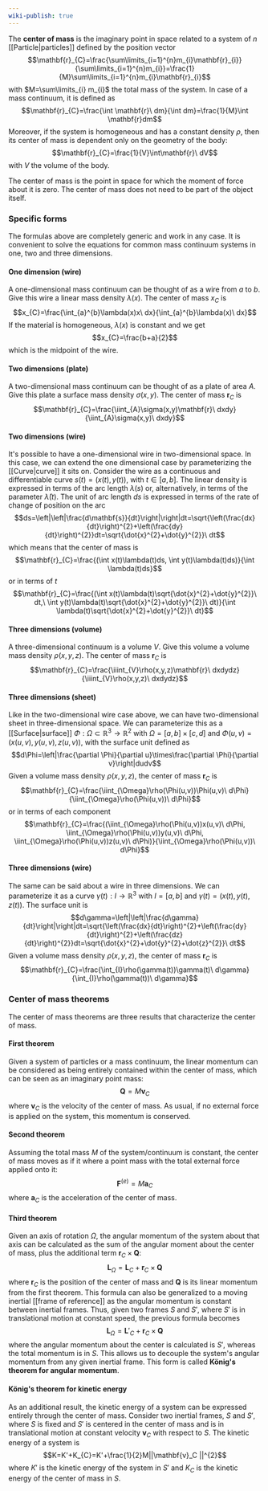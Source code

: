 ```yaml
---
wiki-publish: true
---
```

The **center of mass** is the imaginary point in space related to a system of $n$ [[Particle|particles]] defined by the position vector
$$\mathbf{r}_{C}=\frac{\sum\limits_{i=1}^{n}m_{i}\mathbf{r}_{i}}{\sum\limits_{i=1}^{n}m_{i}}=\frac{1}{M}\sum\limits_{i=1}^{n}m_{i}\mathbf{r}_{i}$$
with $M=\sum\limits_{i} m_{i}$ the total mass of the system. In case of a mass continuum, it is defined as
$$\mathbf{r}_{C}=\frac{\int \mathbf{r}\ dm}{\int dm}=\frac{1}{M}\int \mathbf{r}dm$$
Moreover, if the system is homogeneous and has a constant density $\rho$, then its center of mass is dependent only on the geometry of the body:
$$\mathbf{r}_{C}=\frac{1}{V}\int\mathbf{r}\ dV$$
with $V$ the volume of the body.

The center of mass is the point in space for which the moment of force about it is zero. The center of mass does not need to be part of the object itself.
### Specific forms
The formulas above are completely generic and work in any case. It is convenient to solve the equations for common mass continuum systems in one, two and three dimensions.
#### One dimension (wire)
A one-dimensional mass continuum can be thought of as a wire from $a$ to $b$. Give this wire a linear mass density $\lambda(x)$. The center of mass $x_{C}$ is
$$x_{C}=\frac{\int_{a}^{b}\lambda(x)x\ dx}{\int_{a}^{b}\lambda(x)\ dx}$$
If the material is homogeneous, $\lambda(x)$ is constant and we get
$$x_{C}=\frac{b+a}{2}$$
which is the midpoint of the wire.
#### Two dimensions (plate)
A two-dimensional mass continuum can be thought of as a plate of area $A$. Give this plate a surface mass density $\sigma(x,y)$. The center of mass $\mathbf{r}_{C}$ is
$$\mathbf{r}_{C}=\frac{\iint_{A}\sigma(x,y)\mathbf{r}\ dxdy}{\iint_{A}\sigma(x,y)\ dxdy}$$
#### Two dimensions (wire)
It's possible to have a one-dimensional wire in two-dimensional space. In this case, we can extend the one dimensional case by parameterizing the [[Curve|curve]] it sits on. Consider the wire as a continuous and differentiable curve $s(t)=(x(t),y(t))$, with $t\in[a,b]$. The linear density is expressed in terms of the arc length $\lambda(s)$ or, alternatively, in terms of the parameter $\bar{\lambda}(t)$. The unit of arc length $ds$ is expressed in terms of the rate of change of position on the arc
$$ds=\left|\left|\frac{d\mathbf{s}}{dt}\right|\right|dt=\sqrt{\left(\frac{dx}{dt}\right)^{2}+\left(\frac{dy}{dt}\right)^{2}}dt=\sqrt{\dot{x}^{2}+\dot{y}^{2}}\ dt$$
which means that the center of mass is
$$\mathbf{r}_{C}=\frac{(\int x(t)\lambda(t)ds, \int y(t)\lambda(t)ds)}{\int \lambda(t)ds}$$
or in terms of $t$
$$\mathbf{r}_{C}=\frac{(\int x(t)\lambda(t)\sqrt{\dot{x}^{2}+\dot{y}^{2}}\ dt,\  \int y(t)\lambda(t)\sqrt{\dot{x}^{2}+\dot{y}^{2}}\ dt)}{\int \lambda(t)\sqrt{\dot{x}^{2}+\dot{y}^{2}}\ dt}$$
#### Three dimensions (volume)
A three-dimensional continuum is a volume $V$. Give this volume a volume mass density $\rho(x,y,z)$. The center of mass $\mathbf{r}_{C}$ is
$$\mathbf{r}_{C}=\frac{\iiint_{V}\rho(x,y,z)\mathbf{r}\ dxdydz}{\iiint_{V}\rho(x,y,z)\ dxdydz}$$
#### Three dimensions (sheet)
Like in the two-dimensional wire case above, we can have two-dimensional sheet in three-dimensional space. We can parameterize this as a [[Surface|surface]] $\Phi:\Omega\subset \mathbb{R}^{3}\rightarrow\mathbb{R}^{2}$ with $\Omega=[a,b]\times[c,d]$ and $\Phi(u,v)=(x(u,v),y(u,v),z(u,v))$, with the surface unit defined as
$$d\Phi=\left|\frac{\partial \Phi}{\partial u}\times\frac{\partial \Phi}{\partial v}\right|dudv$$
Given a volume mass density $\rho(x,y,z)$, the center of mass $\mathbf{r}_{C}$ is
$$\mathbf{r}_{C}=\frac{\iint_{\Omega}\rho(\Phi(u,v))\Phi(u,v)\ d\Phi}{\iint_{\Omega}\rho(\Phi(u,v))\ d\Phi}$$
or in terms of each component
$$\mathbf{r}_{C}=\frac{(\iint_{\Omega}\rho(\Phi(u,v))x(u,v)\ d\Phi, \iint_{\Omega}\rho(\Phi(u,v))y(u,v)\ d\Phi, \iint_{\Omega}\rho(\Phi(u,v))z(u,v)\ d\Phi)}{\iint_{\Omega}\rho(\Phi(u,v))\ d\Phi}$$
#### Three dimensions (wire)
The same can be said about a wire in three dimensions. We can parameterize it as a curve $\gamma(t):I \rightarrow \mathbb{R}^{3}$ with $I=[a,b]$ and $\gamma(t)=(x(t),y(t),z(t))$. The surface unit is
$$d\gamma=\left|\left|\frac{d\gamma}{dt}\right|\right|dt=\sqrt{\left(\frac{dx}{dt}\right)^{2}+\left(\frac{dy}{dt}\right)^{2}+\left(\frac{dz}{dt}\right)^{2}}dt=\sqrt{\dot{x}^{2}+\dot{y}^{2}+\dot{z}^{2}}\ dt$$
Given a volume mass density $\rho(x,y,z)$, the center of mass $\mathbf{r}_{C}$ is
$$\mathbf{r}_{C}=\frac{\int_{I}\rho(\gamma(t))\gamma(t)\ d\gamma}{\int_{I}\rho(\gamma(t))\ d\gamma}$$
### Center of mass theorems
The center of mass theorems are three results that characterize the center of mass.
#### First theorem
Given a system of particles or a mass continuum, the linear momentum can be considered as being entirely contained within the center of mass, which can be seen as an imaginary point mass:
$$\mathbf{Q}=M\mathbf{v}_{C}$$
where $\mathbf{v}_{C}$ is the velocity of the center of mass. As usual, if no external force is applied on the system, this momentum is conserved.
#### Second theorem
Assuming the total mass $M$ of the system/continuum is constant, the center of mass moves as if it where a point mass with the total external force applied onto it:
$$\mathbf{F}^{(e)}=M\mathbf{a}_{C}$$
where $\mathbf{a}_{C}$ is the acceleration of the center of mass.
#### Third theorem
Given an axis of rotation $\Omega$, the angular momentum of the system about that axis can be calculated as the sum of the angular moment about the center of mass, plus the additional term $\mathbf{r}_{C}\times\mathbf{Q}$:
$$\mathbf{L}_\Omega=\mathbf{L}_{C}+\mathbf{r}_{C}\times\mathbf{Q}$$
where $\mathbf{r}_{C}$ is the position of the center of mass and $\mathbf{Q}$ is its linear momentum from the first theorem. This formula can also be generalized to a moving inertial [[frame of reference]] as the angular momentum is constant between inertial frames. Thus, given two frames $S$ and $S'$, where $S'$ is in translational motion at constant speed, the previous formula becomes
$$\mathbf{L}_\Omega=\mathbf{L}'_{C}+\mathbf{r}_{C}\times\mathbf{Q}$$
where the angular momentum about the center is calculated is $S'$, whereas the total momentum is in $S$. This allows us to decouple the system's angular momentum from any given inertial frame. This form is called **König's theorem for angular momentum**.
#### König's theorem for kinetic energy
As an additional result, the kinetic energy of a system can be expressed entirely through the center of mass. Consider two inertial frames, $S$ and $S'$, where $S$ is fixed and $S'$ is centered in the center of mass and is in translational motion at constant velocity $\mathbf{v}_{C}$ with respect to $S$. The kinetic energy of a system is
$$K=K'+K_{C}=K'+\frac{1}{2}M||\mathbf{v}_C ||^{2}$$
where $K'$ is the kinetic energy of the system in $S'$ and $K_{C}$ is the kinetic energy of the center of mass in $S$.